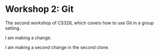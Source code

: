 # Workshop 2: Git

The second workshop of CS326, which covers how to use Git in a group setting.

I am making a change.

I am making a second change in the second clone.
